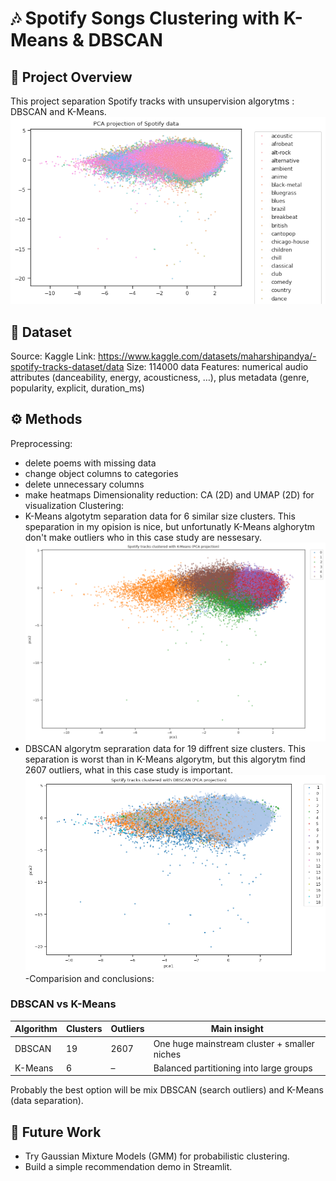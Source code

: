 # **🎶 Spotify Songs Clustering with K-Means & DBSCAN**
## **📌 Project Overview**
This project separation Spotify tracks with unsupervision algorytms : DBSCAN and K-Means.
![data](images/PCA_projection_of_Spotify_data.png)
## **📂 Dataset**
Source: Kaggle
Link: https://www.kaggle.com/datasets/maharshipandya/-spotify-tracks-dataset/data
Size: 114000 data
Features: numerical audio attributes (danceability, energy, acousticness, …), plus metadata (genre, popularity, explicit, duration_ms)
## **⚙️ Methods**
Preprocessing:
-  delete poems with missing data
-  change object columns to categories
-  delete unnecessary columns
-  make heatmaps
Dimensionality reduction:
CA (2D) and UMAP (2D) for visualization
Clustering:
- K-Means algotytm separation data for 6 similar size clusters. This speparation in my opision is nice, but unfortunatly K-Means alghorytm don't make outliers who in this case study are nessesary.
![k-Means](images/KMeans.png)
- DBSCAN algorytm sepraration data for 19 diffrent size clusters. This separation is worst than in K-Means algorytm, but this algorytm find 2607 outliers, what in this case study is important.
![DBSCAN](images/DBSCAN.png)
-Comparision and conclusions:
### DBSCAN vs K-Means

| Algorithm | Clusters | Outliers | Main insight |
|-----------|----------|----------|--------------|
| DBSCAN    | 19       | 2607     | One huge mainstream cluster + smaller niches |
| K-Means   | 6        | –        | Balanced partitioning into large groups |

Probably the best option will be mix DBSCAN (search outliers) and K-Means (data separation).
## **🚀 Future Work**
- Try Gaussian Mixture Models (GMM) for probabilistic clustering.
- Build a simple recommendation demo in Streamlit.

